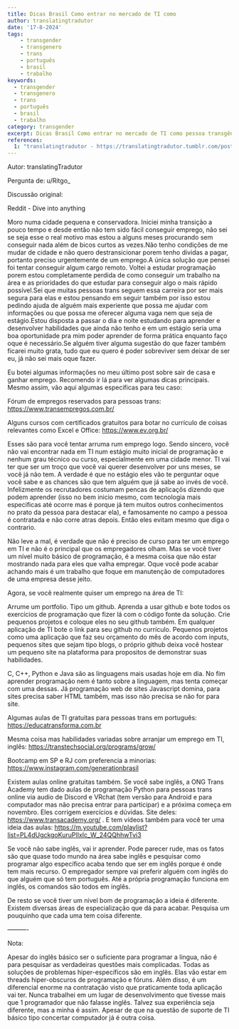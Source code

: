```yaml
---
title: Dicas Brasil Como entrar no mercado de TI como
author: translatingtradutor
date: '17-8-2024'
tags:
    - transgender
    - transgenero
    - trans
    - português
    - brasil
    - trabalho
keywords:
  - transgender
  - transgenero
  - trans
  - português
  - brasil
  - trabalho
category: transgender
excerpt: Dicas Brasil Como entrar no mercado de TI como pessoa transgênero?Autor translatingTradutorPergunta de u/Ritgo_Discussão originalReddit - Dive ...
references:
  1: "translatingtradutor - https://translatingtradutor.tumblr.com/post/759079516194947072/dicas-como-entrar-no-mercado-de-ti-como-pessoa"
---
```


Autor: translatingTradutor

Pergunta de: u/Ritgo_

Discussão original:

Reddit - Dive into anything

Moro numa cidade pequena e conservadora. Iniciei minha transição a pouco tempo e desde então não tem sido fácil conseguir emprego, não sei se seja esse o real motivo mas estou a alguns meses procurando sem conseguir nada além de bicos curtos as vezes.Não tenho condições de me mudar de cidade e não quero destransicionar porem tenho dividas a pagar, portanto preciso urgentemente de um emprego.A única solução que pensei foi tentar conseguir algum cargo remoto. Voltei a estudar programação porem estou completamente perdida de como conseguir um trabalho na área e as prioridades do que estudar para conseguir algo o mais rápido possível.Sei que muitas pessoas trans seguem essa carreira por ser mais segura para elas e estou pensando em seguir também por isso estou pedindo ajuda de alguém mais experiente que possa me ajudar com informações ou que possa me oferecer alguma vaga nem que seja de estágio.Estou disposta a passar o dia e noite estudando para aprender e desenvolver habilidades que ainda não tenho e em um estágio seria uma boa oportunidade pra mim poder aprender de forma prática enquanto faço oque é necessário.Se alguém tiver alguma sugestão do que fazer também ficarei muito grata, tudo que eu quero é poder sobreviver sem deixar de ser eu, já não sei mais oque fazer.

Eu botei algumas informações no meu último post sobre sair de casa e ganhar emprego. Recomendo ir lá para ver algumas dicas principais. Mesmo assim, vão aqui algumas especificas para teu caso:

Fórum de empregos reservados para pessoas trans: https://www.transempregos.com.br/

Alguns cursos com certificados gratuitos para botar no currículo de coisas relevantes como Excel e Office: https://www.ev.org.br/

Esses são para você tentar arruma rum emprego logo. Sendo sincero, você não vai encontrar nada em TI num estágio muito inicial de programação e nenhum grau técnico ou curso, especialmente em uma cidade menor. TI vai ter que ser um troço que você vai querer desenvolver por uns meses, se você já não tem. A verdade é que no estágio eles vão te perguntar oque você sabe e as chances são que tem alguém que já sabe ao invés de você. Infelizmente os recrutadores costumam pencas de aplicaçõs dizendo que podem aprender (isso no bem inicio mesmo, com tecnologia mais especificas até ocorre mas é porque já tem muitos outros conhecimentos no prato da pessoa para destacar ela), e famosamente no campo a pessoa é contratada e não corre atras depois. Então eles evitam mesmo que diga o contrario.

Não leve a mal, é verdade que não é preciso de curso para ter um emprego em TI e não é o principal que os empregadores olham. Mas se você tiver um nível muito básico de programação, é a mesma coisa que não estar mostrando nada para eles que valha empregar. Oque você pode acabar achando mais é um trabalho que foque em manutenção de computadores de uma empresa desse jeito.

Agora, se você realmente quiser um emprego na área de TI:

Arrume um portfolio. Tipo um github. Aprenda a usar github e bote todos os exercícios de programação que fizer lá com o código fonte da solução. Crie pequenos projetos e coloque eles no seu github também. Em qualquer aplicação de TI bote o link para seu github no currículo. Pequenos projetos como uma aplicação que faz seu orçamento do mês de acordo com inputs, pequenos sites que sejam tipo blogs, o próprio github deixa você hostear um pequeno site na plataforma para propositos de demonstrar suas habilidades.

C, C++, Python e Java são as linguagens mais usadas hoje em dia. No fim aprender programação nem é tanto sobre a linguagem, mas tenta começar com uma dessas. Já programação web de sites Javascript domina, para sites precisa saber HTML também, mas isso não precisa se não for para site.

Algumas aulas de TI gratuitas para pessoas trans em português: https://educatransforma.com.br

Mesma coisa mas habilidades variadas sobre arranjar um emprego em TI, inglês: https://transtechsocial.org/programs/grow/

Bootcamp em SP e RJ com preferencia a minorias: https://www.instagram.com/generationbrasil

Existem aulas online gratuitas também. Se você sabe inglês, a ONG Trans Academy tem dado aulas de programação Python para pessoas trans online via audio de Discord e VRchat (tem versão para Android e para computador mas não precisa entrar para participar) e a próxima começa em novembro. Eles corrigem exercícios e dúvidas. Site deles: https://www.transacademy.org/ . E tem vídeos também para você ter uma ideia das aulas: https://m.youtube.com/playlist?list=PL4dUgckgoKuruPlIxIc_W_24QQhhwTvi3

Se você não sabe inglês, vai ir aprender. Pode parecer rude, mas os fatos são que quase todo mundo na área sabe inglês e pesquisar como programar algo específico acaba tendo que ser em inglês porque é onde tem mais recurso. O empregador sempre vai preferir alguém com inglês do que alguém que só tem português. Até a própria programação funciona em inglês, os comandos são todos em inglês.

De resto se você tiver um nivel bom de programação a ideia é diferente. Existem diversas áreas de especialização que dá para acabar. Pesquisa um pouquinho que cada uma tem coisa diferente.

———-

Nota:

Apesar do inglês básico ser o suficiente para programar a lingua, não é para pesquisar as verdadeiras questões mais complicadas. Todas as soluções de problemas hiper-específicos são em inglês. Elas vão estar em threads hiper-obscuros de programação e fóruns. Além disso, é um diferencial enorme na contratação visto que praticamente toda aplicação vai ter. Nunca trabalhei em um lugar de desenvolvimento que tivesse mais que 1 programador que não falasse inglês. Talvez sua experiência seja diferente, mas a minha é assim. Apesar de que na questão de suporte de TI básico tipo concertar computador já é outra coisa.